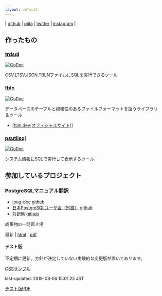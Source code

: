```yaml
---
layout: default
---
```

| [github](https://github.com/noborus/) | [qiita](https://qiita.com/noborus) | [twitter](https://twitter.com/noborus) | [instagram](https://www.instagram.com/noborusai/) |

## 作ったもの

### [trdsql](https://github.com/noborus/trdsql)

[![GoDoc](https://godoc.org/github.com/noborus/trdsql?status.svg)](https://godoc.org/github.com/noborus/trdsql)

CSV,LTSV,JSON,TBLNファイルにSQLを実行できるツール

### [tbln](https://github.com/noborus/tbln)

[![GoDoc](https://godoc.org/github.com/noborus/tbln?status.svg)](https://godoc.org/github.com/noborus/tbln)

データベースのテーブルと親和性のあるファイルフォーマットを扱うライブラリ＆ツール

* [[tbln.dev(オフィシャルサイト)](https://tbln.dev/)]

### [psutilsql](https://github.com/noborus/psutilsql)

[![GoDoc](https://godoc.org/github.com/noborus/psutilsql?status.svg)](https://godoc.org/github.com/noborus/psutilsql)

システム情報にSQLで実行して表示するツール

## 参加しているプロジェクト

### PostgreSQLマニュアル翻訳

* jpug-doc [github](https://github.com/pgsql-jp/jpug-doc)
* [日本PostgreSQLユーザ会（別館）](https://pgsql-jp.github.io/) [github](https://github.com/pgsql-jp/pgsql-jp.github.io)
* 対訳集 [github](https://github.com/pgsql-jp/taiyaku)

成果物の一時置き場

最新 | [html](current/html) | [pdf](current/postgres-A4.pdf)

#### テスト版

不定期に更新。方針が決定していない実験的な変更版が置いてあります。

[CSSサンプル](css/html)

last-updated: 2019-08-06 15:01:23 JST

[テスト版PDF](test/postgres-A4.pdf)

